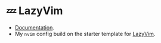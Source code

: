 # 💤 LazyVim

- [Documentation](https://lazyvim.github.io/installation).
- My `nvim` config build on the starter template for [LazyVim](https://github.com/LazyVim/LazyVim).
